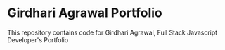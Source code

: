 # Girdhari Agrawal Portfolio

This repository contains code for Girdhari Agrawal, Full Stack Javascript Developer's Portfolio
